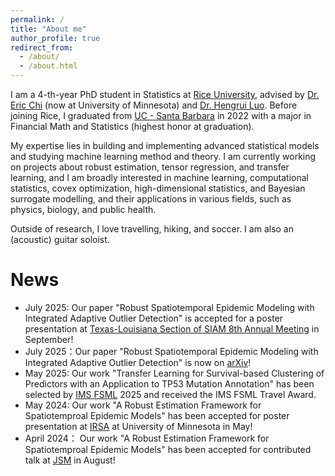 ```yaml
---
permalink: /
title: "About me"
author_profile: true
redirect_from: 
  - /about/
  - /about.html
---
```

I am a 4-th-year PhD student in Statistics at [Rice University](https://statistics.rice.edu/), advised by [Dr. Eric Chi](https://www.ericchi.com/) (now at University of Minnesota) and [Dr. Hengrui Luo](https://hrluo.github.io/HengruiLuo_Home.html). Before joining Rice, I graduated from [UC - Santa Barbara](https://www.pstat.ucsb.edu/) in 2022 with a major in Financial Math and Statistics (highest honor at graduation). 

My expertise lies in building and implementing advanced statistical models and studying machine learning method and theory. I am currently working on projects about robust estimation, tensor regression, and transfer learning, and I am broadly interested in machine learning, computational statistics, covex optimization, high-dimensional statistics, and Bayesian surrogate modelling, and their applications in various fields, such as physics, biology, and public health.

Outside of research, I love travelling, hiking, and soccer. I am also an (acoustic) guitar soloist.



News
======
- July 2025: Our paper "Robust Spatiotemporal Epidemic Modeling with Integrated Adaptive Outlier Detection" is accepted for a poster presentation at [Texas-Louisiana Section of SIAM 8th Annual Meeting](https://sites.google.com/view/siamtxla2025/home?authuser=0) in September!
- July 2025：Our paper "Robust Spatiotemporal Epidemic Modeling with Integrated Adaptive Outlier Detection" is now on [arXiv](https://arxiv.org/abs/2507.09380)!
- May 2025: Our work "Transfer Learning for Survival-based Clustering of Predictors with an Application to TP53 Mutation Annotation" has been selected by [IMS FSML](https://fsmlims.wixsite.com/fsml25) 2025 and received the IMS FSML Travel Award.
- May 2024: Our work "A Robust Estimation Framework for Spatiotemproal Epidemic Models" has been accepted for poster presentation at [IRSA](https://irsa.umn.edu/haoming-shi) at University of Minnesota in May!
- April 2024： Our work "A Robust Estimation Framework for Spatiotemproal Epidemic Models" has been accepted for contributed talk at [JSM](https://ww2.amstat.org/meetings/jsm/2024/) in August!

